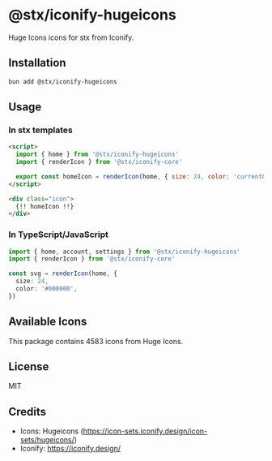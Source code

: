 # @stx/iconify-hugeicons

Huge Icons icons for stx from Iconify.

## Installation

```bash
bun add @stx/iconify-hugeicons
```

## Usage

### In stx templates

```html
<script>
  import { home } from '@stx/iconify-hugeicons'
  import { renderIcon } from '@stx/iconify-core'

  export const homeIcon = renderIcon(home, { size: 24, color: 'currentColor' })
</script>

<div class="icon">
  {!! homeIcon !!}
</div>
```

### In TypeScript/JavaScript

```typescript
import { home, account, settings } from '@stx/iconify-hugeicons'
import { renderIcon } from '@stx/iconify-core'

const svg = renderIcon(home, {
  size: 24,
  color: '#000000',
})
```

## Available Icons

This package contains 4583 icons from Huge Icons.

## License

MIT



## Credits

- Icons: Hugeicons (https://icon-sets.iconify.design/icon-sets/hugeicons/)
- Iconify: https://iconify.design/

